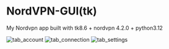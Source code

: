 # NordVPN-GUI(tk)
My Nordvpn app built with tk8.6 + nordvpn 4.2.0 + python3.12

![tab_account](https://github.com/user-attachments/assets/c9794da3-c754-4c50-9e03-906694390f87)
![tab_connection](https://github.com/user-attachments/assets/fad8f530-ed00-4f8b-aea3-9c2e037476e5)
![tab_settings](https://github.com/user-attachments/assets/f1c72719-1fda-4d7f-a035-a6dd9c884806)
